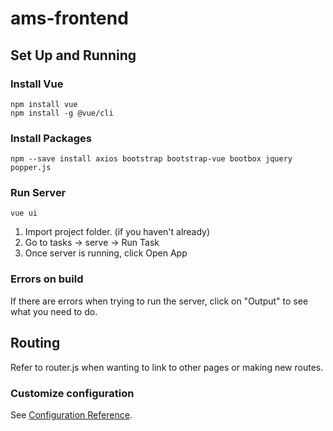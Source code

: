 # ams-frontend

## Set Up and Running

### Install Vue

```
npm install vue
npm install -g @vue/cli
```

### Install Packages

```
npm --save install axios bootstrap bootstrap-vue bootbox jquery popper.js
```

### Run Server

```
vue ui
```

1. Import project folder. (if you haven't already)
2. Go to tasks -> serve -> Run Task
3. Once server is running, click Open App

### Errors on build

If there are errors when trying to run the server, click on "Output" to see what you need to do.

## Routing

Refer to router.js when wanting to link to other pages or making new routes.

### Customize configuration

See [Configuration Reference](https://cli.vuejs.org/config/).
